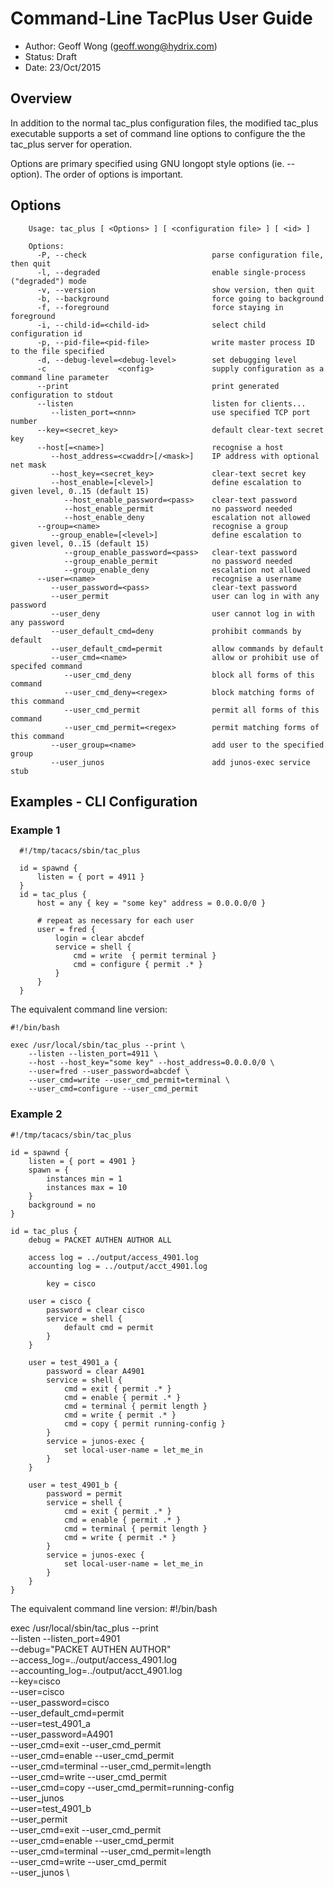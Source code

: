 # Command-Line TacPlus User Guide

* Author: Geoff Wong (geoff.wong@hydrix.com)
* Status: Draft
* Date: 23/Oct/2015

## Overview

In addition to the normal tac_plus configuration files, the modified tac_plus executable supports a
set of command line options to configure the the tac_plus server for operation.

Options are primary specified using GNU longopt style options (ie. --option). The order of options is
important.

## Options

        Usage: tac_plus [ <Options> ] [ <configuration file> ] [ <id> ]

        Options:
          -P, --check                            parse configuration file, then quit
          -l, --degraded                         enable single-process ("degraded") mode
          -v, --version                          show version, then quit
          -b, --background                       force going to background
          -f, --foreground                       force staying in foreground
          -i, --child-id=<child-id>              select child configuration id
          -p, --pid-file=<pid-file>              write master process ID to the file specified
          -d, --debug-level=<debug-level>        set debugging level
          -c                <config>             supply configuration as a command line parameter
          --print                                print generated configuration to stdout
          --listen                               listen for clients...
             --listen_port=<nnn>                 use specified TCP port number
          --key=<secret_key>                     default clear-text secret key
          --host[=<name>]                        recognise a host
             --host_address=<cwaddr>[/<mask>]    IP address with optional net mask
             --host_key=<secret_key>             clear-text secret key
             --host_enable=[<level>]             define escalation to given level, 0..15 (default 15)
                --host_enable_password=<pass>    clear-text password
                --host_enable_permit             no password needed
                --host_enable_deny               escalation not allowed
          --group=<name>                         recognise a group
             --group_enable=[<level>]            define escalation to given level, 0..15 (default 15)
                --group_enable_password=<pass>   clear-text password
                --group_enable_permit            no password needed
                --group_enable_deny              escalation not allowed
          --user=<name>                          recognise a username
             --user_password=<pass>              clear-text password
             --user_permit                       user can log in with any password
             --user_deny                         user cannot log in with any password
             --user_default_cmd=deny             prohibit commands by default
             --user_default_cmd=permit           allow commands by default
             --user_cmd=<name>                   allow or prohibit use of specifed command
                --user_cmd_deny                  block all forms of this command
                --user_cmd_deny=<regex>          block matching forms of this command
                --user_cmd_permit                permit all forms of this command
                --user_cmd_permit=<regex>        permit matching forms of this command
             --user_group=<name>                 add user to the specified group
             --user_junos                        add junos-exec service stub


## Examples - CLI Configuration

### Example 1
      #!/tmp/tacacs/sbin/tac_plus

      id = spawnd {
          listen = { port = 4911 }
      }
      id = tac_plus {
          host = any { key = "some key" address = 0.0.0.0/0 }

          # repeat as necessary for each user
          user = fred {
              login = clear abcdef
              service = shell {
                  cmd = write  { permit terminal }
                  cmd = configure { permit .* }
              }
          }
      }

The equivalent command line version:

    #!/bin/bash

    exec /usr/local/sbin/tac_plus --print \
        --listen --listen_port=4911 \
        --host --host_key="some key" --host_address=0.0.0.0/0 \
        --user=fred --user_password=abcdef \
        --user_cmd=write --user_cmd_permit=terminal \
        --user_cmd=configure --user_cmd_permit

### Example 2
	#!/tmp/tacacs/sbin/tac_plus
	
	id = spawnd {
	    listen = { port = 4901 }
	    spawn = {
	        instances min = 1
	        instances max = 10
	    }
	    background = no
	}
	
	id = tac_plus {
	    debug = PACKET AUTHEN AUTHOR ALL
	
	    access log = ../output/access_4901.log
	    accounting log = ../output/acct_4901.log
	
	        key = cisco
	
	    user = cisco {
	        password = clear cisco
	        service = shell {
	            default cmd = permit
	        }
	    }
	
	    user = test_4901_a {
	        password = clear A4901
	        service = shell {
	            cmd = exit { permit .* }
	            cmd = enable { permit .* }
	            cmd = terminal { permit length }
	            cmd = write { permit .* }
	            cmd = copy { permit running-config }
	        }
	        service = junos-exec {
	            set local-user-name = let_me_in
	        }
	    }
	
	    user = test_4901_b {
	        password = permit
	        service = shell {
	            cmd = exit { permit .* }
	            cmd = enable { permit .* }
	            cmd = terminal { permit length }
	            cmd = write { permit .* }
	        }
	        service = junos-exec {
	            set local-user-name = let_me_in
	        }
	    }
    }

The equivalent command line version:
#!/bin/bash

exec /usr/local/sbin/tac_plus --print \
    --listen --listen_port=4901 \
    --debug="PACKET AUTHEN AUTHOR" \
    --access_log=../output/access_4901.log \
    --accounting_log=../output/acct_4901.log \
    --key=cisco \
    --user=cisco \
        --user_password=cisco \
        --user_default_cmd=permit \
    --user=test_4901_a \
        --user_password=A4901 \
        --user_cmd=exit --user_cmd_permit \
        --user_cmd=enable --user_cmd_permit \
        --user_cmd=terminal --user_cmd_permit=length \
        --user_cmd=write --user_cmd_permit \
        --user_cmd=copy --user_cmd_permit=running-config \
        --user_junos \
    --user=test_4901_b \
        --user_permit \
        --user_cmd=exit --user_cmd_permit \
        --user_cmd=enable --user_cmd_permit \
        --user_cmd=terminal --user_cmd_permit=length \
        --user_cmd=write --user_cmd_permit \
        --user_junos \

